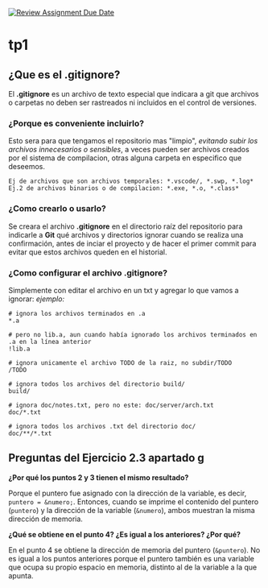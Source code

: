 [![Review Assignment Due Date](https://classroom.github.com/assets/deadline-readme-button-22041afd0340ce965d47ae6ef1cefeee28c7c493a6346c4f15d667ab976d596c.svg)](https://classroom.github.com/a/kl-E8VQf)
# tp1

## ¿Que es el .gitignore?
El **.gitignore** es un archivo de texto especial que indicara a git que archivos o carpetas no deben ser rastreados ni incluidos en el control de versiones.
### ¿Porque es conveniente incluirlo?
Esto sera para que tengamos el repositorio mas "limpio", _evitando subir los archivos innecesarios o sensibles_, a veces pueden ser archivos creados por el sistema de compilacion, otras alguna carpeta en especifico que deseemos.
```
Ej de archivos que son archivos temporales: *.vscode/, *.swp, *.log*
Ej.2 de archivos binarios o de compilacion: *.exe, *.o, *.class*
```

### ¿Como crearlo o usarlo?
Se creara el  archivo **.gitignore** en el directorio raíz del repositorio para indicarle a **Git** qué archivos y directorios ignorar cuando se realiza una confirmación, antes de inciar el proyecto y de hacer el primer commit para evitar que estos archivos queden en el historial.
### ¿Como configurar el archivo .gitignore?
Simplemente con editar el archivo en un txt y agregar lo que vamos a ignorar:
_ejemplo:_
```
# ignora los archivos terminados en .a
*.a

# pero no lib.a, aun cuando había ignorado los archivos terminados en .a en la línea anterior
!lib.a

# ignora unicamente el archivo TODO de la raiz, no subdir/TODO
/TODO

# ignora todos los archivos del directorio build/
build/

# ignora doc/notes.txt, pero no este: doc/server/arch.txt
doc/*.txt

# ignora todos los archivos .txt del directorio doc/
doc/**/*.txt
```

## Preguntas del Ejercicio 2.3 apartado g

**¿Por qué los puntos 2 y 3 tienen el mismo resultado?**

Porque el puntero fue asignado con la dirección de la variable, es decir, `puntero = &numero;`. Entonces, cuando se imprime el contenido del puntero (`puntero`) y la dirección de la variable (`&numero`), ambos muestran la misma dirección de memoria.

**¿Qué se obtiene en el punto 4? ¿Es igual a los anteriores? ¿Por qué?**

En el punto 4 se obtiene la dirección de memoria del puntero (`&puntero`). No es igual a los puntos anteriores porque el puntero también es una variable que ocupa su propio espacio en memoria, distinto al de la variable a la que apunta.

